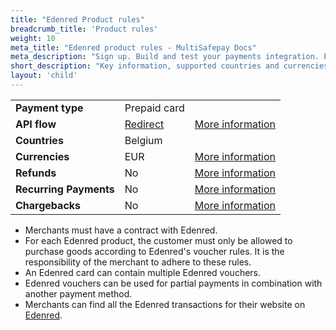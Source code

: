 ```yaml
---
title: "Edenred Product rules"
breadcrumb_title: 'Product rules'
weight: 10
meta_title: "Edenred product rules - MultiSafepay Docs"
meta_description: "Sign up. Build and test your payments integration. Explore our products and services. Use our API Reference, SDKs, and wrappers. Get support."
short_description: "Key information, supported countries and currencies, product rules"
layout: 'child'
---
```


|   |   |   |
|---|---|---|
| **Payment type**   | Prepaid card  | |
| **API flow**  | [Redirect](/api/#edenred) | [More information](/developer/api/difference-between-direct-and-redirect) |
| **Countries**  | Belgium  | |
| **Currencies**  | EUR | [More information](/faq/general/supported-currencies) | 
| **Refunds**  | No  | [More information](/payments/refunds/) | 
| **Recurring Payments**  | No | [More information](/payments/features/recurring-payments/)  |
| **Chargebacks**  | No | [More information](/payments/chargebacks/)  |

- Merchants must have a contract with Edenred.
- For each Edenred product, the customer must only be allowed to purchase goods according to Edenred's voucher rules. It is the responsibility of the merchant to adhere to these rules.
- An Edenred card can contain multiple Edenred vouchers.
- Edenred vouchers can be used for partial payments in combination with another payment method.
- Merchants can find all the Edenred transactions for their website on [Edenred](https://myedenred.be).